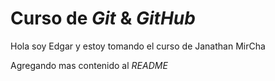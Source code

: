# Curso de _Git_ & _GitHub_

Hola soy Edgar y estoy tomando el curso de Janathan MirCha

Agregando mas contenido al _README_